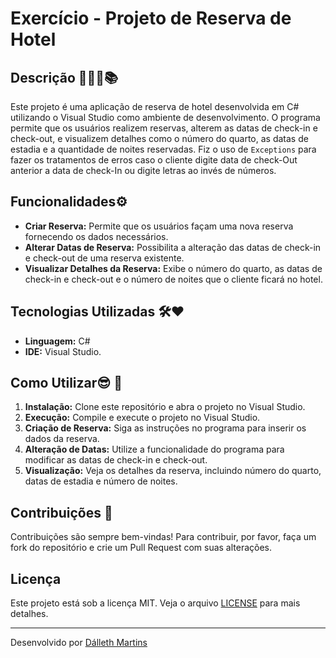 ﻿# Exercício - Projeto de Reserva de Hotel

## Descrição 👩🏻‍💻📚

Este projeto é uma aplicação de reserva de hotel desenvolvida em C# utilizando o Visual Studio como ambiente de desenvolvimento.
O programa permite que os usuários realizem reservas, alterem as datas de check-in e check-out, e visualizem detalhes como o número do quarto, as datas de estadia e a quantidade de noites reservadas. 
Fiz o uso de `Exceptions` para fazer os tratamentos de erros caso o cliente digite data de check-Out anterior a data de check-In ou digite letras ao invés de números.

## Funcionalidades⚙️

- **Criar Reserva:** Permite que os usuários façam uma nova reserva fornecendo os dados necessários.
- **Alterar Datas de Reserva:** Possibilita a alteração das datas de check-in e check-out de uma reserva existente.
- **Visualizar Detalhes da Reserva:** Exibe o número do quarto, as datas de check-in e check-out e o número de noites que o cliente ficará no hotel.

## Tecnologias Utilizadas 🛠️❤️

- **Linguagem:** C#
- **IDE:** Visual Studio.

## Como Utilizar😎 📝

1. **Instalação:** Clone este repositório e abra o projeto no Visual Studio.
2. **Execução:** Compile e execute o projeto no Visual Studio.
3. **Criação de Reserva:** Siga as instruções no programa para inserir os dados da reserva.
4. **Alteração de Datas:** Utilize a funcionalidade do programa para modificar as datas de check-in e check-out.
5. **Visualização:** Veja os detalhes da reserva, incluindo número do quarto, datas de estadia e número de noites.


 ## Contribuições 📌

Contribuições são sempre bem-vindas! Para contribuir, por favor, faça um fork do repositório e crie um Pull Request com suas alterações.

## Licença

Este projeto está sob a licença MIT. Veja o arquivo [LICENSE](https://opensource.org/license/MIT) para mais detalhes.

---

Desenvolvido por [Dálleth Martins](https://github.com/dalleth-martinss)

